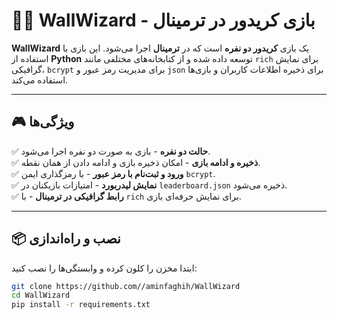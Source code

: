 # 🧙‍♂️ WallWizard - بازی کریدور در ترمینال  

**WallWizard** یک بازی **کریدور دو نفره** است که در **ترمینال** اجرا می‌شود. این بازی با استفاده از **Python** توسعه داده شده و از کتابخانه‌های مختلفی مانند `rich` برای نمایش گرافیکی، `bcrypt` برای مدیریت رمز عبور و `json` برای ذخیره اطلاعات کاربران و بازی‌ها استفاده می‌کند.

---

## 🎮 ویژگی‌ها  

✅ **حالت دو نفره** - بازی به صورت دو نفره اجرا می‌شود.  
✅ **ذخیره و ادامه بازی** - امکان ذخیره بازی و ادامه دادن از همان نقطه.  
✅ **ورود و ثبت‌نام با رمز عبور** - با رمزگذاری ایمن `bcrypt`.  
✅ **نمایش لیدربورد** - امتیازات بازیکنان در `leaderboard.json` ذخیره می‌شود.  
✅ **رابط گرافیکی در ترمینال** - با `rich` برای نمایش حرفه‌ای بازی.  

---

## 📦 نصب و راه‌اندازی  

ابتدا مخزن را کلون کرده و وابستگی‌ها را نصب کنید:

```bash
git clone https://github.com//aminfaghih/WallWizard  
cd WallWizard  
pip install -r requirements.txt  
